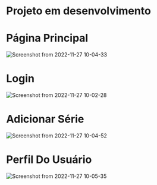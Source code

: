 # Projeto em desenvolvimento

# Página Principal

![Screenshot from 2022-11-27 10-04-33](https://user-images.githubusercontent.com/98917042/204139566-1b787212-bfde-42a4-9e13-110fa8cb080b.png)

# Login

![Screenshot from 2022-11-27 10-02-28](https://user-images.githubusercontent.com/98917042/204139581-bf27f66d-0655-4e81-bf84-47fc570da61b.png)

# Adicionar Série

![Screenshot from 2022-11-27 10-04-52](https://user-images.githubusercontent.com/98917042/204139583-3ff14f53-fb1e-4b40-9fbb-5073d08a0a7d.png)

# Perfil Do Usuário

![Screenshot from 2022-11-27 10-05-35](https://user-images.githubusercontent.com/98917042/204139585-ee6de0ef-41d2-439d-a3fa-90da6af79bd9.png)
